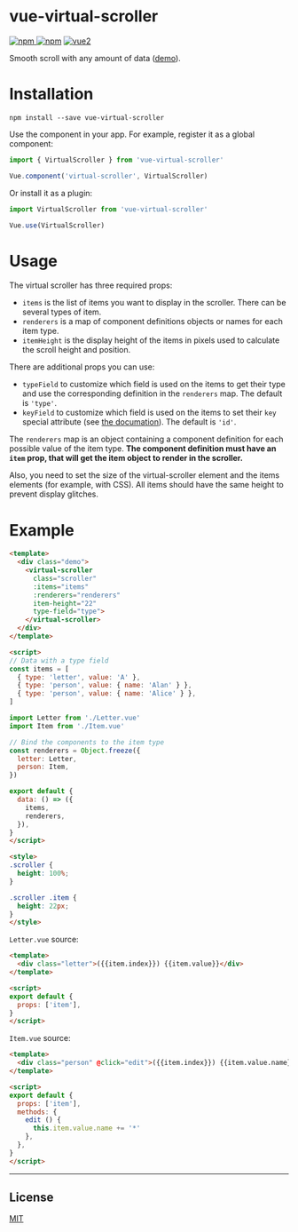 # vue-virtual-scroller

[![npm](https://img.shields.io/npm/v/vue-virtual-scroller.svg) ![npm](https://img.shields.io/npm/dm/vue-virtual-scroller.svg)](https://www.npmjs.com/package/vue-virtual-scroller)
[![vue2](https://img.shields.io/badge/vue-2.x-brightgreen.svg)](https://vuejs.org/)

Smooth scroll with any amount of data ([demo](https://akryum.github.io/vue-virtual-scroller/)).

# Installation

```
npm install --save vue-virtual-scroller
```

Use the component in your app. For example, register it as a global component:

```javascript
import { VirtualScroller } from 'vue-virtual-scroller'

Vue.component('virtual-scroller', VirtualScroller)
```

Or install it as a plugin:

```javascript
import VirtualScroller from 'vue-virtual-scroller'

Vue.use(VirtualScroller)
```

# Usage

The virtual scroller has three required props:

- `items` is the list of items you want to display in the scroller. There can be several types of item.
- `renderers` is a map of component definitions objects or names for each item type.
- `itemHeight` is the display height of the items in pixels used to calculate the scroll height and position.

There are additional props you can use:

- `typeField` to customize which field is used on the items to get their type and use the corresponding definition in the `renderers` map. The default is `'type'`.
- `keyField` to customize which field is used on the items to set their `key` special attribute (see [the documation](https://vuejs.org/v2/api/#key)). The default is `'id'`.

The `renderers` map is an object containing a component definition for each possible value of the item type. **The component definition must have an `item` prop, that will get the item object to render in the scroller.**

Also, you need to set the size of the virtual-scroller element and the items elements (for example, with CSS). All items should have the same height to prevent display glitches.

# Example

```html
<template>
  <div class="demo">
    <virtual-scroller
      class="scroller"
      :items="items"
      :renderers="renderers"
      item-height="22"
      type-field="type">
    </virtual-scroller>
  </div>
</template>

<script>
// Data with a type field
const items = [
  { type: 'letter', value: 'A' },
  { type: 'person', value: { name: 'Alan' } },
  { type: 'person', value: { name: 'Alice' } },
]

import Letter from './Letter.vue'
import Item from './Item.vue'

// Bind the components to the item type
const renderers = Object.freeze({
  letter: Letter,
  person: Item,
})

export default {
  data: () => ({
    items,
    renderers,
  }),
}
</script>

<style>
.scroller {
  height: 100%;
}

.scroller .item {
  height: 22px;
}
</style>
```

`Letter.vue` source:

```html
<template>
  <div class="letter">({{item.index}}) {{item.value}}</div>
</template>

<script>
export default {
  props: ['item'],
}
</script>
```

`Item.vue` source:

```html
<template>
  <div class="person" @click="edit">({{item.index}}) {{item.value.name}}</div>
</template>

<script>
export default {
  props: ['item'],
  methods: {
    edit () {
      this.item.value.name += '*'
    },
  },
}
</script>
```

---

## License

[MIT](http://opensource.org/licenses/MIT)
